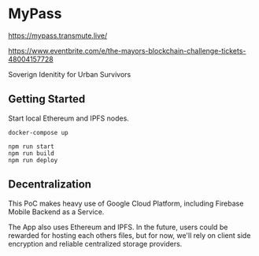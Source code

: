 # MyPass

https://mypass.transmute.live/

https://www.eventbrite.com/e/the-mayors-blockchain-challenge-tickets-48004157728

Soverign Idenitity for Urban Survivors 

## Getting Started

Start local Ethereum and IPFS nodes.

```
docker-compose up

npm run start
npm run build
npm run deploy

```

## Decentralization

This PoC makes heavy use of Google Cloud Platform, including Firebase Mobile Backend as a Service.

The App also uses Ethereum and IPFS. In the future, users could be rewarded for hosting each others files, but for now, we'll rely on client side encryption and reliable centralized storage providers.
